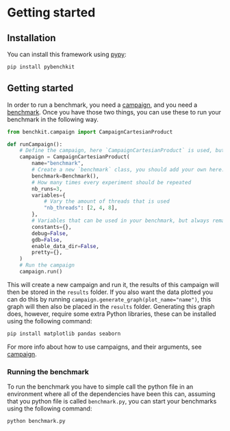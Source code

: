 # Getting started

## Installation

You can install this framework using [pypy](https://pypi.org/project/pybenchkit/):
```bash
pip install pybenchkit
```

## Getting started

In order to run a benchmark, you need a [campaign](campaign.md), and you need a [benchmark](benchmark.md).
Once you have those two things, you can use these to run your benchmark in the following way.

```python
from benchkit.campaign import CampaignCartesianProduct

def runCampaign():
    # Define the campaign, here `CampaignCartesianProduct` is used, but you can also use your own campaign
    campaign = CampaignCartesianProduct(
        name="benchmark",
        # Create a new `benchmark` class, you should add your own here.
        benchmark=Benchmark(),
        # How many times every experiment should be repeated
        nb_runs=3,
        variables={
            # Vary the amount of threads that is used
            "nb_threads": [2, 4, 8],
        },
        # Variables that can be used in your benchmark, but always remain constant
        constants={},
        debug=False,
        gdb=False,
        enable_data_dir=False,
        pretty={},
    )
    # Run the campaign
    campaign.run()
```

This will create a new campaign and run it, the results of this campaign will then be stored in the `results` folder.
If you also want the data plotted you can do this by running `campaign.generate_graph(plot_name="name")`, this graph will then also be placed in the `results` folder.
Generating this graph does, however, require some extra Python libraries, these can be installed using the following command:
```python
pip install matplotlib pandas seaborn
```
For more info about how to use campaigns, and their arguments, see [campaign](campaign.md).

### Running the benchmark

To run the benchmark you have to simple call the python file in an environment where all of the dependencies have been this can, assuming that you python file is called `benchmark.py`, you can start your benchmarks using the following command:
```bash
python benchmark.py
```
